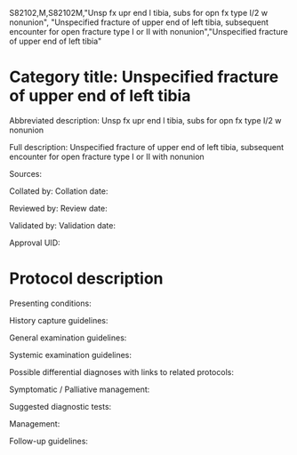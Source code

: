 S82102,M,S82102M,"Unsp fx upr end l tibia, subs for opn fx type I/2 w nonunion", "Unspecified fracture of upper end of left tibia, subsequent encounter for open fracture type I or II with nonunion","Unspecified fracture of upper end of left tibia"
# Category title: Unspecified fracture of upper end of left tibia

Abbreviated description: Unsp fx upr end l tibia, subs for opn fx type I/2 w nonunion

Full description: Unspecified fracture of upper end of left tibia, subsequent encounter for open fracture type I or II with nonunion

Sources:

Collated by:
Collation date:

Reviewed by:
Review date:

Validated by:
Validation date:

Approval UID:

# Protocol description

Presenting conditions:

History capture guidelines:

General examination guidelines:

Systemic examination guidelines:

Possible differential diagnoses with links to related protocols:

Symptomatic / Palliative management:

Suggested diagnostic tests:

Management:

Follow-up guidelines:
